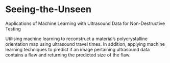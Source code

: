 # Seeing-the-Unseen
Applications of Machine Learning with Ultrasound Data for Non-Destructive Testing

Utilising machine learning to reconstruct a material’s polycrystalline orientation map using ultrasound
travel times. In addition, applying machine learning techniques to predict if an image pertaining
ultrasound data contains a flaw and returning the predicted size of the flaw.
